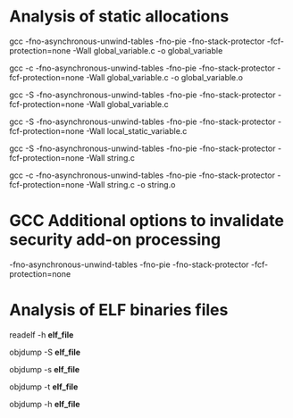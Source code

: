Analysis of static allocations
======================

gcc -fno-asynchronous-unwind-tables -fno-pie -fno-stack-protector -fcf-protection=none -Wall global_variable.c -o global_variable

gcc -c -fno-asynchronous-unwind-tables -fno-pie -fno-stack-protector -fcf-protection=none -Wall global_variable.c -o global_variable.o

gcc -S -fno-asynchronous-unwind-tables -fno-pie -fno-stack-protector -fcf-protection=none -Wall global_variable.c

gcc -S -fno-asynchronous-unwind-tables -fno-pie -fno-stack-protector -fcf-protection=none -Wall local_static_variable.c

gcc -S -fno-asynchronous-unwind-tables -fno-pie -fno-stack-protector -fcf-protection=none -Wall string.c

gcc -c -fno-asynchronous-unwind-tables -fno-pie -fno-stack-protector -fcf-protection=none -Wall string.c -o string.o


GCC Additional options to invalidate security add-on processing
======================

-fno-asynchronous-unwind-tables -fno-pie -fno-stack-protector -fcf-protection=none 


Analysis of ELF binaries files
======================

readelf -h **elf_file**

objdump -S **elf_file**

objdump -s **elf_file**

objdump -t **elf_file**

objdump -h **elf_file**



